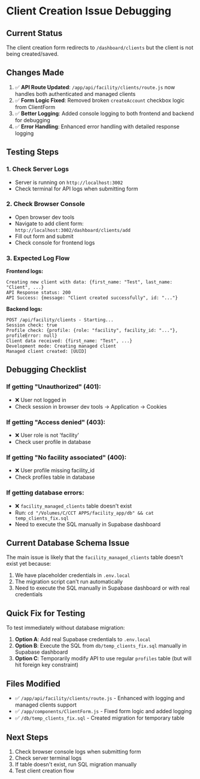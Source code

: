 # Client Creation Issue Debugging

## Current Status
The client creation form redirects to `/dashboard/clients` but the client is not being created/saved.

## Changes Made
1. ✅ **API Route Updated**: `/app/api/facility/clients/route.js` now handles both authenticated and managed clients
2. ✅ **Form Logic Fixed**: Removed broken `createAccount` checkbox logic from ClientForm
3. ✅ **Better Logging**: Added console logging to both frontend and backend for debugging
4. ✅ **Error Handling**: Enhanced error handling with detailed response logging

## Testing Steps

### 1. Check Server Logs
- Server is running on `http://localhost:3002`
- Check terminal for API logs when submitting form

### 2. Check Browser Console
- Open browser dev tools
- Navigate to add client form: `http://localhost:3002/dashboard/clients/add`
- Fill out form and submit
- Check console for frontend logs

### 3. Expected Log Flow
**Frontend logs:**
```
Creating new client with data: {first_name: "Test", last_name: "Client", ...}
API Response status: 200
API Success: {message: "Client created successfully", id: "..."}
```

**Backend logs:**
```
POST /api/facility/clients - Starting...
Session check: true
Profile check: {profile: {role: "facility", facility_id: "..."}, profileError: null}
Client data received: {first_name: "Test", ...}
Development mode: Creating managed client
Managed client created: [UUID]
```

## Debugging Checklist

### If getting "Unauthorized" (401):
- ❌ User not logged in
- Check session in browser dev tools → Application → Cookies

### If getting "Access denied" (403):
- ❌ User role is not 'facility'
- Check user profile in database

### If getting "No facility associated" (400):
- ❌ User profile missing facility_id
- Check profiles table in database

### If getting database errors:
- ❌ `facility_managed_clients` table doesn't exist
- Run: `cd "/Volumes/C/CCT APPS/facility_app/db" && cat temp_clients_fix.sql`
- Need to execute the SQL manually in Supabase dashboard

## Current Database Schema Issue
The main issue is likely that the `facility_managed_clients` table doesn't exist yet because:
1. We have placeholder credentials in `.env.local`
2. The migration script can't run automatically
3. Need to execute the SQL manually in Supabase dashboard or with real credentials

## Quick Fix for Testing
To test immediately without database migration:

1. **Option A**: Add real Supabase credentials to `.env.local`
2. **Option B**: Execute the SQL from `db/temp_clients_fix.sql` manually in Supabase dashboard
3. **Option C**: Temporarily modify API to use regular `profiles` table (but will hit foreign key constraint)

## Files Modified
- ✅ `/app/api/facility/clients/route.js` - Enhanced with logging and managed clients support
- ✅ `/app/components/ClientForm.js` - Fixed form logic and added logging
- ✅ `/db/temp_clients_fix.sql` - Created migration for temporary table

## Next Steps
1. Check browser console logs when submitting form
2. Check server terminal logs
3. If table doesn't exist, run SQL migration manually
4. Test client creation flow
